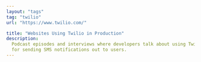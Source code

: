 ```yaml
---
layout: "tags"
tag: "twilio"
url: "https://www.twilio.com/"

title: "Websites Using Twilio in Production"
description:
  Podcast episodes and interviews where developers talk about using Twilio
  for sending SMS notifications out to users.
---
```

